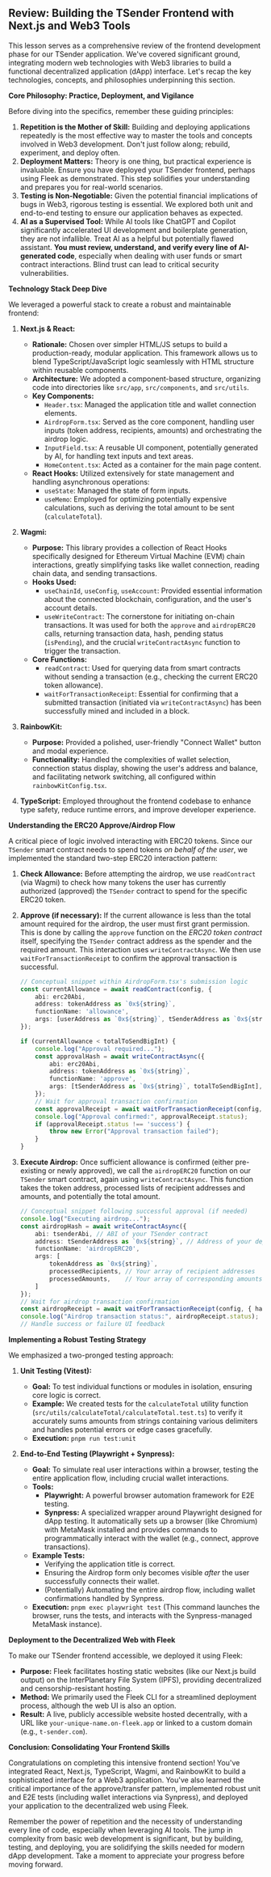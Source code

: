 ## Review: Building the TSender Frontend with Next.js and Web3 Tools

This lesson serves as a comprehensive review of the frontend development phase for our TSender application. We've covered significant ground, integrating modern web technologies with Web3 libraries to build a functional decentralized application (dApp) interface. Let's recap the key technologies, concepts, and philosophies underpinning this section.

**Core Philosophy: Practice, Deployment, and Vigilance**

Before diving into the specifics, remember these guiding principles:

1.  **Repetition is the Mother of Skill:** Building and deploying applications repeatedly is the most effective way to master the tools and concepts involved in Web3 development. Don't just follow along; rebuild, experiment, and deploy often.
2.  **Deployment Matters:** Theory is one thing, but practical experience is invaluable. Ensure you have deployed your TSender frontend, perhaps using Fleek as demonstrated. This step solidifies your understanding and prepares you for real-world scenarios.
3.  **Testing is Non-Negotiable:** Given the potential financial implications of bugs in Web3, rigorous testing is essential. We explored both unit and end-to-end testing to ensure our application behaves as expected.
4.  **AI as a Supervised Tool:** While AI tools like ChatGPT and Copilot significantly accelerated UI development and boilerplate generation, they are not infallible. Treat AI as a helpful but potentially flawed assistant. **You must review, understand, and verify every line of AI-generated code**, especially when dealing with user funds or smart contract interactions. Blind trust can lead to critical security vulnerabilities.

**Technology Stack Deep Dive**

We leveraged a powerful stack to create a robust and maintainable frontend:

1.  **Next.js & React:**
    *   **Rationale:** Chosen over simpler HTML/JS setups to build a production-ready, modular application. This framework allows us to blend TypeScript/JavaScript logic seamlessly with HTML structure within reusable components.
    *   **Architecture:** We adopted a component-based structure, organizing code into directories like `src/app`, `src/components`, and `src/utils`.
    *   **Key Components:**
        *   `Header.tsx`: Managed the application title and wallet connection elements.
        *   `AirdropForm.tsx`: Served as the core component, handling user inputs (token address, recipients, amounts) and orchestrating the airdrop logic.
        *   `InputField.tsx`: A reusable UI component, potentially generated by AI, for handling text inputs and text areas.
        *   `HomeContent.tsx`: Acted as a container for the main page content.
    *   **React Hooks:** Utilized extensively for state management and handling asynchronous operations:
        *   `useState`: Managed the state of form inputs.
        *   `useMemo`: Employed for optimizing potentially expensive calculations, such as deriving the total amount to be sent (`calculateTotal`).

2.  **Wagmi:**
    *   **Purpose:** This library provides a collection of React Hooks specifically designed for Ethereum Virtual Machine (EVM) chain interactions, greatly simplifying tasks like wallet connection, reading chain data, and sending transactions.
    *   **Hooks Used:**
        *   `useChainId`, `useConfig`, `useAccount`: Provided essential information about the connected blockchain, configuration, and the user's account details.
        *   `useWriteContract`: The cornerstone for initiating on-chain transactions. It was used for both the `approve` and `airdropERC20` calls, returning transaction data, hash, pending status (`isPending`), and the crucial `writeContractAsync` function to trigger the transaction.
    *   **Core Functions:**
        *   `readContract`: Used for querying data from smart contracts without sending a transaction (e.g., checking the current ERC20 token allowance).
        *   `waitForTransactionReceipt`: Essential for confirming that a submitted transaction (initiated via `writeContractAsync`) has been successfully mined and included in a block.

3.  **RainbowKit:**
    *   **Purpose:** Provided a polished, user-friendly "Connect Wallet" button and modal experience.
    *   **Functionality:** Handled the complexities of wallet selection, connection status display, showing the user's address and balance, and facilitating network switching, all configured within `rainbowKitConfig.tsx`.

4.  **TypeScript:** Employed throughout the frontend codebase to enhance type safety, reduce runtime errors, and improve developer experience.

**Understanding the ERC20 Approve/Airdrop Flow**

A critical piece of logic involved interacting with ERC20 tokens. Since our `TSender` smart contract needs to spend tokens *on behalf of the user*, we implemented the standard two-step ERC20 interaction pattern:

1.  **Check Allowance:** Before attempting the airdrop, we use `readContract` (via Wagmi) to check how many tokens the user has currently authorized (approved) the `TSender` contract to spend for the specific ERC20 token.
2.  **Approve (if necessary):** If the current allowance is less than the total amount required for the airdrop, the user must first grant permission. This is done by calling the `approve` function on the *ERC20 token contract* itself, specifying the `TSender` contract address as the spender and the required amount. This interaction uses `writeContractAsync`. We then use `waitForTransactionReceipt` to confirm the approval transaction is successful.

    ```typescript
    // Conceptual snippet within AirdropForm.tsx's submission logic
    const currentAllowance = await readContract(config, {
        abi: erc20Abi,
        address: tokenAddress as `0x${string}`,
        functionName: 'allowance',
        args: [userAddress as `0x${string}`, tSenderAddress as `0x${string}`], // Check allowance for TSender
    });

    if (currentAllowance < totalToSendBigInt) {
        console.log("Approval required...");
        const approvalHash = await writeContractAsync({
            abi: erc20Abi,
            address: tokenAddress as `0x${string}`,
            functionName: 'approve',
            args: [tSenderAddress as `0x${string}`, totalToSendBigInt], // Grant approval to TSender
        });
        // Wait for approval transaction confirmation
        const approvalReceipt = await waitForTransactionReceipt(config, { hash: approvalHash });
        console.log("Approval confirmed:", approvalReceipt.status);
        if (approvalReceipt.status !== 'success') {
            throw new Error("Approval transaction failed");
        }
    }
    ```

3.  **Execute Airdrop:** Once sufficient allowance is confirmed (either pre-existing or newly approved), we call the `airdropERC20` function on our `TSender` smart contract, again using `writeContractAsync`. This function takes the token address, processed lists of recipient addresses and amounts, and potentially the total amount.

    ```typescript
    // Conceptual snippet following successful approval (if needed)
    console.log("Executing airdrop...");
    const airdropHash = await writeContractAsync({
        abi: tsenderAbi, // ABI of your TSender contract
        address: tSenderAddress as `0x${string}`, // Address of your deployed TSender contract
        functionName: 'airdropERC20',
        args: [
            tokenAddress as `0x${string}`,
            processedRecipients, // Your array of recipient addresses
            processedAmounts,    // Your array of corresponding amounts (as BigInts)
        ]
    });
    // Wait for airdrop transaction confirmation
    const airdropReceipt = await waitForTransactionReceipt(config, { hash: airdropHash });
    console.log("Airdrop transaction status:", airdropReceipt.status);
    // Handle success or failure UI feedback
    ```

**Implementing a Robust Testing Strategy**

We emphasized a two-pronged testing approach:

1.  **Unit Testing (Vitest):**
    *   **Goal:** To test individual functions or modules in isolation, ensuring core logic is correct.
    *   **Example:** We created tests for the `calculateTotal` utility function (`src/utils/calculateTotal/calculateTotal.test.ts`) to verify it accurately sums amounts from strings containing various delimiters and handles potential errors or edge cases gracefully.
    *   **Execution:** `pnpm run test:unit`

2.  **End-to-End Testing (Playwright + Synpress):**
    *   **Goal:** To simulate real user interactions within a browser, testing the entire application flow, including crucial wallet interactions.
    *   **Tools:**
        *   **Playwright:** A powerful browser automation framework for E2E testing.
        *   **Synpress:** A specialized wrapper around Playwright designed for dApp testing. It automatically sets up a browser (like Chromium) with MetaMask installed and provides commands to programmatically interact with the wallet (e.g., connect, approve transactions).
    *   **Example Tests:**
        *   Verifying the application title is correct.
        *   Ensuring the Airdrop form only becomes visible *after* the user successfully connects their wallet.
        *   (Potentially) Automating the entire airdrop flow, including wallet confirmations handled by Synpress.
    *   **Execution:** `pnpm exec playwright test` (This command launches the browser, runs the tests, and interacts with the Synpress-managed MetaMask instance).

**Deployment to the Decentralized Web with Fleek**

To make our TSender frontend accessible, we deployed it using Fleek:

*   **Purpose:** Fleek facilitates hosting static websites (like our Next.js build output) on the InterPlanetary File System (IPFS), providing decentralized and censorship-resistant hosting.
*   **Method:** We primarily used the Fleek CLI for a streamlined deployment process, although the web UI is also an option.
*   **Result:** A live, publicly accessible website hosted decentrally, with a URL like `your-unique-name.on-fleek.app` or linked to a custom domain (e.g., `t-sender.com`).

**Conclusion: Consolidating Your Frontend Skills**

Congratulations on completing this intensive frontend section! You've integrated React, Next.js, TypeScript, Wagmi, and RainbowKit to build a sophisticated interface for a Web3 application. You've also learned the critical importance of the approve/transfer pattern, implemented robust unit and E2E tests (including wallet interactions via Synpress), and deployed your application to the decentralized web using Fleek.

Remember the power of repetition and the necessity of understanding every line of code, especially when leveraging AI tools. The jump in complexity from basic web development is significant, but by building, testing, and deploying, you are solidifying the skills needed for modern dApp development. Take a moment to appreciate your progress before moving forward.